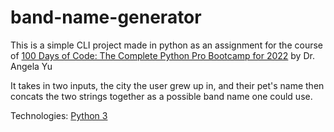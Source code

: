 # band-name-generator

This is a simple CLI project made in python as an assignment for the course of [100 Days of Code: The Complete Python Pro Bootcamp for 2022](https://www.udemy.com/course/100-days-of-code/) by Dr. Angela Yu

It takes in two inputs, the city the user grew up in, and their pet's name then concats the two strings together as a possible band name one could use.

Technologies:
[Python 3](https://www.python.org)